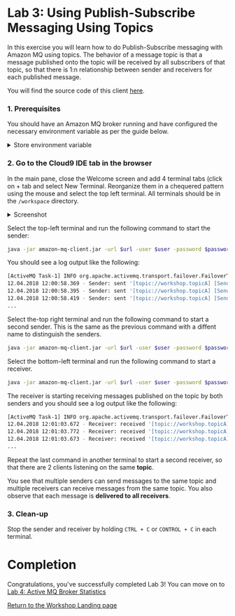 # Lab 3: Using Publish-Subscribe Messaging Using Topics

In this exercise you will learn how to do Publish-Subscribe messaging with Amazon MQ using topics. The behavior of a message topic is that a message published onto the topic will be received by all subscribers of that topic, so that there is 1:n relationship between sender and receivers for each published message.  

You will find the source code of this client [here](/amazon-mq-client/src/main/java/com/aws/sample/amazonmq/AmazonMqClient.java).

### 1. Prerequisites

You should have an Amazon MQ broker running and have configured the necessary environment variable as per the guide below.

<details><summary>Store environment variable</summary><p>

To make it easier to run the commands in the following labs we store frequently used parameters like Amazon MQ broker user, password, etc. in Bash environment variables.

Go to the [AmazonMQ console](https://console.aws.amazon.com/amazon-mq), and click on the name of the broker (the one with a name starting with the stack name you created)

Scroll down to the Connections section and click the **Copy failover string** link beside the OpenWire row 
to copy the string to your clipboard.

![Copy failover link](/images/fail-over-Step2.png)

Go to the [CloudFormation console](https://console.aws.amazon.com/cloudformation) and select the stack that you launched at the beginning of the workshop. In the Output tab shown in the lower part of the screen you will have a Cloud9ConsoleURL entry. Click on the URL and enter **aws** as username and **mq** as password. 
 Once the Cloud9 IDE has launched, select the terminal window at the bottom and enter the following commands, one at the time, replacing the values **<...>** with the value you have chosen during the creation of the stack.

``` bash
export temp_url="<failover url>"
echo "url=\"$temp_url\"" >> ~/.bashrc; source ~/.bashrc
```

**NOTE**: Ensure that all terminals windows that you will use for the workshop are created after having run this step.

</p></details><p/>

### 2. Go to the Cloud9 IDE tab in the browser

In the main pane, close the Welcome screen and add 4  terminal tabs (click on + tab and select New Terminal. Reorganize them in a chequered pattern using the mouse and select the top left terminal.
All terminals should be in the `/workspace` directory.

<details><summary>Screenshot</summary><p>

![Amazon MQ workshop Lab 2 step 3](/images/c9-window.png)

</p></details><p/>


Select the top-left terminal and run the following command to start the sender:

``` bash
java -jar amazon-mq-client.jar -url $url -user $user -password $password -mode sender -type topic -destination demo.topicA -name Sender-1
```

You should see a log output like the following:

``` bash
[ActiveMQ Task-1] INFO org.apache.activemq.transport.failover.FailoverTransport - Successfully connected to ssl://b-4e4bfd69-7b83-4a27-9faf-4684cfa80443-2.mq.eu-central-1.amazonaws.com:61617
12.04.2018 12:00:58.369 - Sender: sent '[topic://workshop.topicA] [Sender-1] Message number 1'
12.04.2018 12:00:58.395 - Sender: sent '[topic://workshop.topicA] [Sender-1] Message number 2'
12.04.2018 12:00:58.419 - Sender: sent '[topic://workshop.topicA] [Sender-1] Message number 3'
...
```

Select the-top right terminal and run the following command to start a second sender. This is the same as the previous command with a diffent name to distinguish the senders. 

``` bash
java -jar amazon-mq-client.jar -url $url -user $user -password $password -mode sender -type topic -destination demo.topicA -name Sender-2
```

Select the bottom-left terminal and run the following command to start a receiver. 

``` bash
java -jar amazon-mq-client.jar -url $url -user $user -password $password -mode receiver -type topic -destination demo.topicA
```

The receiver is starting receiving messages published on the topic by both senders and you should see a log output like the following:

``` bash
[ActiveMQ Task-1] INFO org.apache.activemq.transport.failover.FailoverTransport - Successfully connected to ssl://b-4e4bfd69-7b83-4a27-9faf-4684cfa80443-2.mq.eu-central-1.amazonaws.com:61617
12.04.2018 12:01:03.672 - Receiver: received '[topic://workshop.topicA] [Sender-1] Message number 1'
12.04.2018 12:01:03.772 - Receiver: received '[topic://workshop.topicA] [Sender-1] Message number 2'
12.04.2018 12:01:03.673 - Receiver: received '[topic://workshop.topicA] [Sender-1] Message number 3'
...
```

Repeat the last command in another terminal to start a second receiver, so that there are 2 clients listening on the same **topic**.

You see that multiple senders can send messages to the same topic and multiple receivers can receive messages from the same topic. You also observe that each message is **delivered to all receivers**.

### 3. Clean-up

Stop the sender and receiver by holding `CTRL + C` or `CONTROL + C` in each terminal.

# Completion

Congratulations, you've successfully completed Lab 3! You can move on to [Lab 4: Active MQ Broker Statistics](/labs/lab-4.md)

[Return to the Workshop Landing page](/README.md)